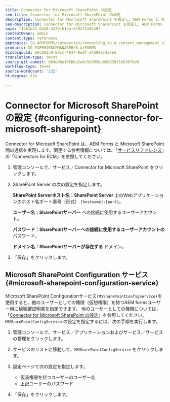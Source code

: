 ```yaml
---
title: Connector for Microsoft SharePoint の設定
seo-title: Connector for Microsoft SharePoint の設定
description: Connector for Microsoft SharePoint を設定し、AEM Forms と Microsoft SharePoint 間の通信を実現します。
seo-description: Connector for Microsoft SharePoint を設定し、AEM Forms と Microsoft SharePoint 間の通信を実現します。
uuid: f1561b41-da20-4220-b13a-e78472a9449f
contentOwner: admin
content-type: reference
geptopics: SG_AEMFORMS/categories/connecting_to_a_content_management_system
products: SG_EXPERIENCEMANAGER/6.4/FORMS
discoiquuid: 0ec881c9-8dcc-4847-9edf-24d9e6c4a7ea
translation-type: tm+mt
source-git-commit: d04e08e105bba2e6c92d93bcb58839f1b5307bd8
workflow-type: tm+mt
source-wordcount: '232'
ht-degree: 63%

---
```



# Connector for Microsoft SharePoint の設定 {#configuring-connector-for-microsoft-sharepoint}

Connector for Microsoft SharePoint は、AEM Forms と Microsoft SharePoint 間の通信を実現します。関連する参考情報については、「[サービスリファレンス](https://www.adobe.com/go/learn_aemforms_services_63)」の「Connectors for ECM」を参照してください。

1. 管理コンソールで、サービス／Connector for Microsoft SharePoint をクリックします。
1. SharePoint Server の次の設定を指定します。

   **SharePoint Serverホスト名：SharePoint Server** 上のWebアプリケーションのホスト名ポート番号（形式） `[hostname]:[port]`。

   **ユーザー名：SharePointサーバー** への接続に使用するユーザーアカウント。

   **パスワード：SharePointサーバーへの接続に使用するユーザーアカウントの** パスワード。

   **ドメイン名：SharePointサーバーが存在する** ドメイン。

1. 「保存」をクリックします。

## Microsoft SharePoint Configuration サービス  {#microsoft-sharepoint-configuration-service}

Microsoft SharePoint Configurationサービス`(MSSharePointConfigService)`を使用すると、他のユーザーとしての権限（仮想権限）を持つAEM formsユーザー用に秘密鍵証明書を指定できます。 他のユーザーとしての権限については、「[Connector for Microsoft SharePoint の設定](https://help.adobe.com/en_US/AEMForms/6.1/SharePointConfig/index.html)」を参照してください。`MSSharePointConfigService` の設定を指定するには、次の手順を実行します。

1. 管理コンソールで、サービス／アプリケーションおよびサービス／サービスの管理をクリックします。
1. サービスのリストに移動して、`MSSharePointConfigService` をクリックします。
1. 設定ページで次の設定を指定します。

   * 仮装権限を持つユーザーのユーザー名
   * 上記ユーザーのパスワード

1. 「保存」をクリックします。

